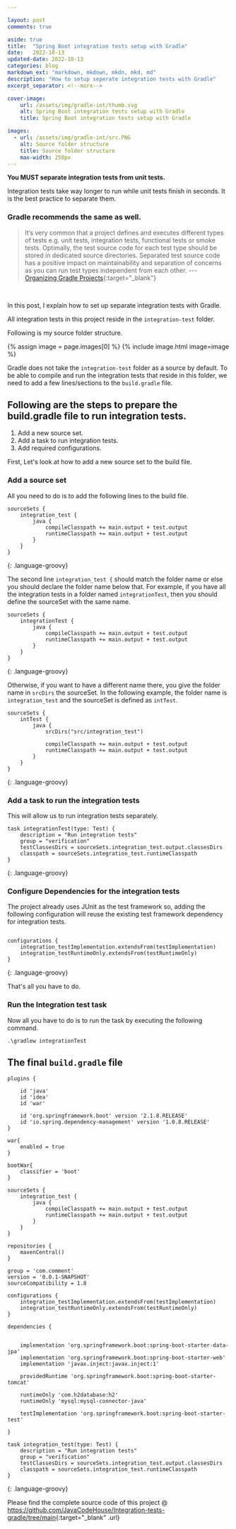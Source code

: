 ```yaml
---

layout: post
comments: true

aside: true
title:  "Spring Boot integration tests setup with Gradle"
date:   2022-10-13
updated-date: 2022-10-13
categories: blog
markdown_ext: "markdown, mkdown, mkdn, mkd, md"
description: "How to setup seperate integration tests with Gradle"
excerpt_separator: <!--more-->

cover-image:
    url: /assets/img/gradle-int/thumb.svg
    alt: Spring Boot integration tests setup with Gradle
    title: Spring Boot integration tests setup with Gradle

images: 
  - url: /assets/img/gradle-int/src.PNG
    alt: Source folder structure
    title: Source folder structure
    max-width: 250px
---
```


**You MUST separate integration tests from unit tests.**

Integration tests take way longer to run while unit tests finish in seconds. It is the best practice to separate them.

### Gradle recommends the same as well.

> It’s very common that a project defines and executes different types of tests e.g. unit tests, integration tests, functional tests or smoke tests. Optimally, the test source code for each test type should be stored in dedicated source directories. Separated test source code has a positive impact on maintainability and separation of concerns as you can run test types independent from each other.
> --- [Organizing Gradle Projects](https://docs.gradle.org/current/userguide/organizing_gradle_projects.html){:target="_blank"}

<br>

In this post, I explain how to set up separate integration tests with Gradle.

<!--more-->

All integration tests in this project reside in the `integration-test` folder.

Following is my source folder structure.

{% assign image = page.images[0] %}
{% include image.html image=image %}

Gradle does not take the `integration-test` folder as a source by default. To be able to compile and run the integration tests that reside in this folder, we need to add a few lines/sections to the `build.gradle` file.

## **Following are the steps to prepare the build.gradle file to run integration tests.**

 1. Add a new source set.
 2. Add a task to run integration tests.
 3. Add required configurations.

First, Let's look at how to add a new source set to the build file.

### **Add a source set**

All you need to do is to add the following lines to the build file.

```
sourceSets {
    integration_test {
        java {
            compileClasspath += main.output + test.output
            runtimeClasspath += main.output + test.output
        }
    }
}
```
{: .language-groovy}

The second line `integration_test {` should match the folder name or else you should declare the folder name below that. For example, if you have all the integration tests in a folder named `integrationTest`, then you should define the sourceSet with the same name.
```
sourceSets {
    integrationTest {
        java {
            compileClasspath += main.output + test.output
            runtimeClasspath += main.output + test.output
        }
    }
}
```
{: .language-groovy}

Otherwise, if you want to have a different name there, you give the folder name in `srcDirs` the sourceSet. In the following example, the folder name is `integration_test` and the sourceSet is defined as `intTest`.

```
sourceSets {
    intTest {
        java {
            srcDirs("src/integration_test")

            compileClasspath += main.output + test.output
            runtimeClasspath += main.output + test.output
        }
    }
}
```
{: .language-groovy}

### **Add a task to run the integration tests**

This will allow us to run integration tests separately.

```
task integrationTest(type: Test) {
    description = "Run integration tests"
    group = "verification"
    testClassesDirs = sourceSets.integration_test.output.classesDirs
    classpath = sourceSets.integration_test.runtimeClasspath
}

```
{: .language-groovy}


### **Configure Dependencies for the integration tests**

The project already uses JUnit as the test framework so, adding the following configuration will reuse the existing test framework dependency for integration tests.

```

configurations {
    integration_testImplementation.extendsFrom(testImplementation)
    integration_testRuntimeOnly.extendsFrom(testRuntimeOnly)
}

```
{: .language-groovy}

That's all you have to do.

### **Run the Integration test task**

Now all you have to do is to run the task by executing the following command.

`.\gradlew integrationTest `

## **The final `build.gradle` file**

```
plugins {
    
    id 'java'
    id 'idea'
    id 'war'

    id 'org.springframework.boot' version '2.1.8.RELEASE'
    id 'io.spring.dependency-management' version '1.0.8.RELEASE'
}

war{
    enabled = true
}

bootWar{
    classifier = 'boot'
}

sourceSets {
    integration_test {
        java {
            compileClasspath += main.output + test.output
            runtimeClasspath += main.output + test.output
        }
    }
}

repositories {
    mavenCentral()
}

group = 'com.comment'
version = '0.0.1-SNAPSHOT'
sourceCompatibility = 1.8

configurations {
    integration_testImplementation.extendsFrom(testImplementation)
    integration_testRuntimeOnly.extendsFrom(testRuntimeOnly)
}

dependencies {

    
    implementation 'org.springframework.boot:spring-boot-starter-data-jpa'
    implementation 'org.springframework.boot:spring-boot-starter-web'
    implementation 'javax.inject:javax.inject:1'
    
    providedRuntime 'org.springframework.boot:spring-boot-starter-tomcat'
    
    runtimeOnly 'com.h2database:h2'
    runtimeOnly 'mysql:mysql-connector-java'

    testImplementation 'org.springframework.boot:spring-boot-starter-test'

}

task integration_test(type: Test) {
    description = "Run integration tests"
    group = "verification"
    testClassesDirs = sourceSets.integration_test.output.classesDirs
    classpath = sourceSets.integration_test.runtimeClasspath
}

```
{: .language-groovy}

Please find the complete source code of this project @ <https://github.com/JavaCodeHouse/Integration-tests-gradle/tree/main>{:target="_blank" .url}

